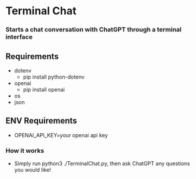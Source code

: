 # Terminal Chat

### Starts a chat conversation with ChatGPT through a terminal interface

## Requirements

* dotenv
    * pip install python-dotenv
* openai
    * pip install openai
* os
* json

## ENV Requirements

* OPENAI_API_KEY=your openai api key

### How it works

* Simply run python3 ./TerminalChat.py, then ask ChatGPT any questions you would like!